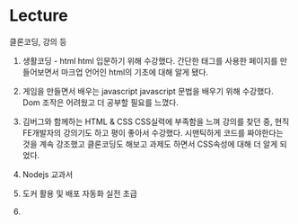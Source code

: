 # Lecture
클론코딩, 강의 등

1. 생활코딩 - html
  html 입문하기 위해 수강했다. 간단한 태그를 사용한 페이지를 만들어보면서 마크업 언어인 html의 기초에 대해 알게 됐다.

2. 게임을 만들면서 배우는 javascript
  javascript 문법을 배우기 위해 수강했다. Dom 조작은 어려웠고 더 공부할 필요를 느꼈다.
  
3. 김버그와 함께하는 HTML & CSS
  CSS실력에 부족함을 느껴 강의를 찾던 중, 현직 FE개발자의 강의기도 하고 평이 좋아서 수강했다. 시맨틱하게 코드를 짜야한다는 것을 계속 강조했고 클론코딩도 해보고 과제도 하면서 CSS속성에 대해 더  알게 되었다.

4. Nodejs 교과서

5. 도커 활용 및 배포 자동화 실전 초급

6.

